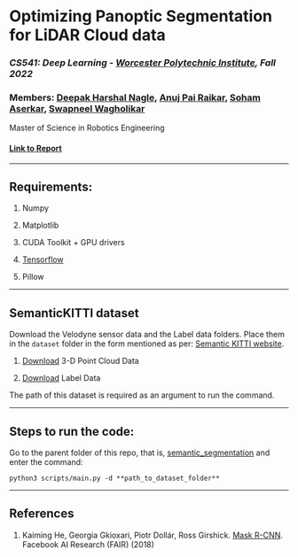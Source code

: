 # Optimizing Panoptic Segmentation for LiDAR Cloud data 

### *CS541: Deep Learning - [Worcester Polytechnic Institute](https://www.wpi.edu/), Fall 2022*

### Members: [Deepak Harshal Nagle](https://github.com/deepaknagle), [Anuj Pai Raikar](https://github.com/22by7-raikar), [Soham Aserkar](https://github.com/ssaserkar), [Swapneel Wagholikar](https://github.com/swagholikar29)

Master of Science in Robotics Engineering

#### [Link to Report](./final_report.pdf)

--------------------------------------------------------------

## Requirements:

1. Numpy

2. Matplotlib

3. CUDA Toolkit + GPU drivers

4. [Tensorflow](https://www.tensorflow.org/install) 

5. Pillow

--------------------------------------------------------------

## SemanticKITTI dataset

Download the Velodyne sensor data and the Label data folders. Place them in the `dataset` folder in the form mentioned as per: [Semantic KITTI website](http://www.semantic-kitti.org/dataset.html#overview).

1. [Download](http://www.cvlibs.net/download.php?file=data_odometry_velodyne.zip) 3-D Point Cloud Data

2. [Download](http://www.semantic-kitti.org/assets/data_odometry_labels.zip) Label Data

The path of this dataset is required as an argument to run the command.

--------------------------------------------------------------

## Steps to run the code:

Go to the parent folder of this repo, that is, [semantic_segmentation](.) and enter the command:
  ```
  python3 scripts/main.py -d **path_to_dataset_folder**
  ```

----------------------
## References
1. Kaiming He, Georgia Gkioxari, Piotr Dollár, Ross Girshick. [Mask R-CNN](https://arxiv.org/pdf/1703.06870.pdf). Facebook AI Research (FAIR) (2018)
